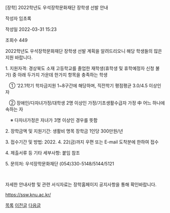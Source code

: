



[장학] 2022학년도 우석장학문화재단 장학생 선발 안내





작성자
임초록


작성일
2022-03-31 15:23


조회수
449




﻿2022학년도 우석장학문화재단 장학생 선발 계획을 알려드리오니 해당 학생들의 많은 지원 바랍니다.  


  


1. 지원자격: 경상북도 소재 고등학교를 졸업한 재학생(휴학생 및 휴학예정자 신청 불가) 중 아래 두가지 가운데 한가지 항목을 충족하는 학생

   ① ’22.1학기 학자금지원 1~8구간에 해당하며, 직전학기 평점평균 3.0/4.5 이상인 자

   ② 장애인/다자녀가정/대학생 2명 이상인 가정/기초생활수급자 가정 中 어느 하나에 속하는 자

    ※ 다자녀가정은 자녀가 3명 이상인 경우를 뜻함

2. 장학금액 및 지원기간: 생활비 명목 장학금 1인당 300만원/년

3. 접수기간 및 방법: 2022. 4. 22(금)까지 우편 또는 E-mail 도착분에 한하여 접수

4. 제출서류 등 기타 세부사항: 붙임 참조

5. 문의처: 우석장학문화재단 (054)330-5148/5144/5121

 

  


자세한 안내사항 및 관련 서식자료는 장학홈페이지 공지사항을 통해 확인바랍니다. 

<https://ssw.knu.ac.kr/>

  
  


  








[목록](https://computer.knu.ac.kr/06_sub/02_sub.html?key=&keyfield=&category=&page=1&bbs_code=Site_BBS_25)
[이전글](https://computer.knu.ac.kr/06_sub/02_sub.html?bbs_cmd=view&page=1&key=&keyfield=&category=&no=3734&bbs_code=Site_BBS_25)
[다음글](https://computer.knu.ac.kr/06_sub/02_sub.html?bbs_cmd=view&page=1&key=&keyfield=&category=&no=3736&bbs_code=Site_BBS_25)




